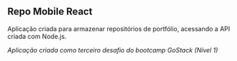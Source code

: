 ## Repo Mobile React

Aplicação criada para armazenar repositórios de portfólio, acessando a API criada com Node.js.

*Aplicação criada como terceiro desafio do bootcamp GoStack (Nível 1)*
